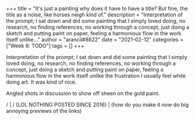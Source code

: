 +++
title = "It's just a painting why does it have to have a title? But fine, the title as a noise, like horses neigh kind of."
description = "Interpretation of the prompt; I sat down and did some painting that I simply loved doing, no research, no finding references, no working through a concept, just doing a sketch and putting paint on paper, feeling a harmonious flow in the work itself unlike..."
author = "arancil#8622"
date = "2021-02-12"
categories = ["Week 6: TODO"]
tags = []
+++

Interpretation of the prompt; I sat down and did some painting that I simply loved doing, no research, no finding references, no working through a concept, just doing a sketch and putting paint on paper, feeling a harmonious flow in the work itself unlike the frustration I usually feel while doing art. It was kind of nice.

Angled shots in discussion to show off sheen on the gold paint.

/ | / (LOL NOTHING POSTED SINCE 2016) |  (how do you make it now do big annoying previews of the links)
